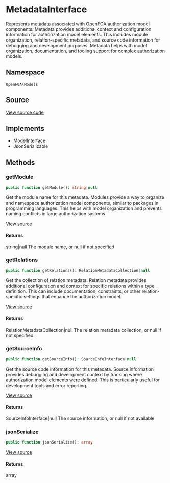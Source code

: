 # MetadataInterface

Represents metadata associated with OpenFGA authorization model components. Metadata provides additional context and configuration information for authorization model elements. This includes module organization, relation-specific metadata, and source code information for debugging and development purposes. Metadata helps with model organization, documentation, and tooling support for complex authorization models.

## Namespace
`OpenFGA\Models`

## Source
[View source code](https://github.com/evansims/openfga-php/blob/main/src/Models/MetadataInterface.php)

## Implements
* [ModelInterface](ModelInterface.md)
* JsonSerializable



## Methods
### getModule


```php
public function getModule(): string|null
```

Get the module name for this metadata. Modules provide a way to organize and namespace authorization model components, similar to packages in programming languages. This helps with model organization and prevents naming conflicts in large authorization systems.

[View source](https://github.com/evansims/openfga-php/blob/main/src/Models/MetadataInterface.php#L33)


#### Returns
string&#124;null
 The module name, or null if not specified

### getRelations


```php
public function getRelations(): RelationMetadataCollection|null
```

Get the collection of relation metadata. Relation metadata provides additional configuration and context for specific relations within a type definition. This can include documentation, constraints, or other relation-specific settings that enhance the authorization model.

[View source](https://github.com/evansims/openfga-php/blob/main/src/Models/MetadataInterface.php#L45)


#### Returns
RelationMetadataCollection&#124;null
 The relation metadata collection, or null if not specified

### getSourceInfo


```php
public function getSourceInfo(): SourceInfoInterface|null
```

Get the source code information for this metadata. Source information provides debugging and development context by tracking where authorization model elements were defined. This is particularly useful for development tools and error reporting.

[View source](https://github.com/evansims/openfga-php/blob/main/src/Models/MetadataInterface.php#L56)


#### Returns
SourceInfoInterface&#124;null
 The source information, or null if not available

### jsonSerialize


```php
public function jsonSerialize(): array
```


[View source](https://github.com/evansims/openfga-php/blob/main/src/Models/MetadataInterface.php#L62)


#### Returns
array

